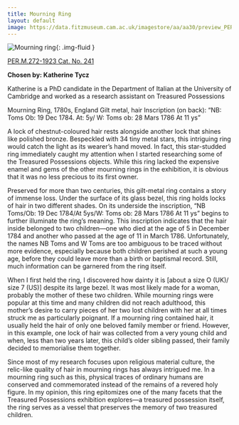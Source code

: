 ```yaml
---
title: Mourning Ring
layout: default
image: https://data.fitzmuseum.cam.ac.uk/imagestore/aa/aa30/preview_PER_M_272_1923_2_201406_kly25_mas.jpg
---
```

![Mourning ring](https://data.fitzmuseum.cam.ac.uk/imagestore/aa/aa30/PER_M_272_1923_1_201406_kly25_mas.jpg){: .img-fluid }

[PER.M.272-1923 Cat. No. 241](https://data.fitzmuseum.cam.ac.uk/id/object/46710)

**Chosen by: Katherine Tycz**

Katherine is a PhD candidate in the Department of Italian at the University of Cambridge and worked as a research assistant on Treasured Possessions

Mourning Ring, 1780s, England Gilt metal, hair Inscription (on back): “NB: Toms Ob: 19 Dec 1784. At: 5y/ W: Toms ob: 28 Mars 1786 At 11 ys”

A lock of chestnut-coloured hair rests alongside another lock that shines like polished bronze. Bespeckled with 34 tiny metal stars, this intriguing ring would catch the light as its wearer’s hand moved. In fact, this star-studded ring immediately caught my attention when I started researching some of the Treasured Possessions objects. While this ring lacked the expensive enamel and gems of the other mourning rings in the exhibition, it is obvious that it was no less precious to its first owner.

Preserved for more than two centuries, this gilt-metal ring contains a story of immense loss. Under the surface of its glass bezel, this ring holds locks of hair in two different shades. On its underside the inscription, “NB Toms/Ob: 19 Dec 1784/At 5ys/W: Toms ob: 28 Mars 1786 At 11 ys” begins to further illuminate the ring’s meaning. This inscription indicates that the hair inside belonged to two children—one who died at the age of 5 in December 1784 and another who passed at the age of 11 in March 1786. Unfortunately, the names NB Toms and W Toms are too ambiguous to be traced without more evidence, especially because both children perished at such a young age, before they could leave more than a birth or baptismal record. Still, much information can be garnered from the ring itself.

When I first held the ring, I discovered how dainty it is [about a size O (UK)/ size 7 (US)] despite its large bezel. It was most likely made for a woman, probably the mother of these two children. While mourning rings were popular at this time and many children did not reach adulthood, this mother’s desire to carry pieces of her two lost children with her at all times struck me as particularly poignant. If a mourning ring contained hair, it usually held the hair of only one beloved family member or friend. However, in this example, one lock of hair was collected from a very young child and when, less than two years later, this child’s older sibling passed, their family decided to memorialise them together.

Since most of my research focuses upon religious material culture, the relic-like quality of hair in mourning rings has always intrigued me. In a mourning ring such as this, physical traces of ordinary humans are conserved and commemorated instead of the remains of a revered holy figure. In my opinion, this ring epitomizes one of the many facets that the Treasured Possessions exhibition explores—a treasured possession itself, the ring serves as a vessel that preserves the memory of two treasured children.
